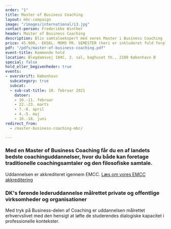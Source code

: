 ```yaml
---
order: "1"
title: Master of Business Coaching
layout: mbc-campaign
image: "/images/international/i3.jpg"
contact-person: Frederikke Winther
header: Master of Business Coaching
description: Bliv samtaleekspert med vores Master i Business Coaching
price: 45.900,- EKSKL. MOMS PR. SEMESTER (heri er inkluderet fuld forplejning og kursusmaterialer)
pdf: "/pdfs/master-of-business-coaching.pdf"
event-title: Kommende hold
location: Blegdamsvej 104C, 3. sal, baghuset th., 2100 København Ø
special: false
hold_eller_begivenheder: true
events:
- overskrift: København
  subcategory: true
  subcat:
  - sub-cat-title: 10. februar 2021
    datoer:
    - 10.-11. februar
    - 22.-23. marts
    - 7.-8. april
    - 4.-5. maj
    - 16.-18. juni
redirect_from:
  - /master-business-coaching-mbc/

---
```


### Med en Master of Business Coaching får du en af landets bedste coachinguddannelser, hvor du både kan foretage traditionelle coachingsamtaler og den filosofiske samtale.

Uddannelsen er akkrediteret igennem EMCC. [Læs om vores EMCC akkreditering](/fundament/emcc-akkreditering/)

### DK's førende lederuddannelse målrettet private og offentlige virksomheder og organisationer

Med tryk på Business-delen af Coaching er uddannelsen målrettet erhvervslivet med den hensigt at løfte de studerendes dialogiske kapacitet i professionelle kontekster.